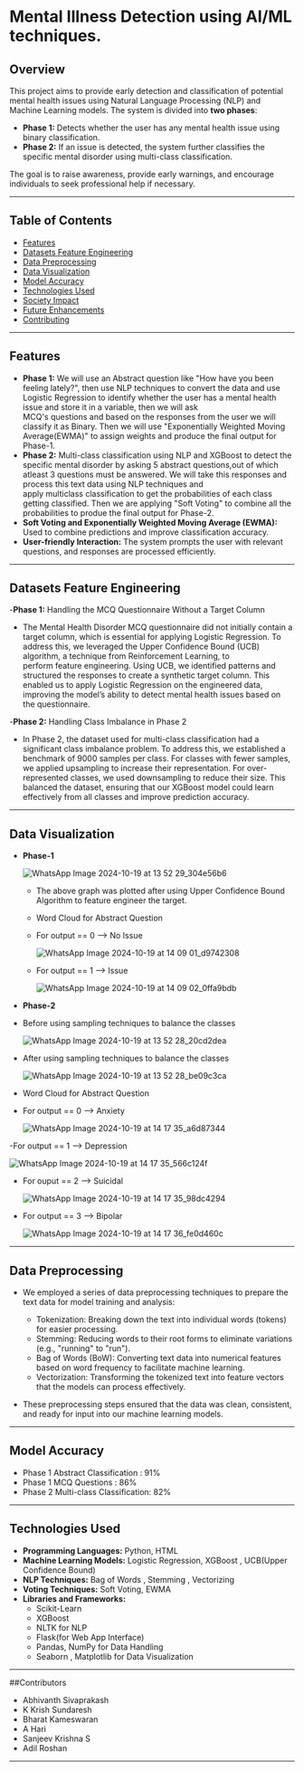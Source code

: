 # Mental Illness Detection using AI/ML techniques.

## Overview
This project aims to provide early detection and classification of potential mental health issues using Natural Language Processing (NLP) and Machine Learning models. The system is divided into **two phases**:
- **Phase 1:** Detects whether the user has any mental health issue using binary classification.
- **Phase 2:** If an issue is detected, the system further classifies the specific mental disorder using multi-class classification.

The goal is to raise awareness, provide early warnings, and encourage individuals to seek professional help if necessary.

---

## Table of Contents
- [Features](#features)
- [Datasets Feature Engineering](#datasets-feature-engineering)
- [Data Preprocessing](#data-preprocessing)
- [Data Visualization](#data-visualization)
- [Model Accuracy](#model-accuracy)
- [Technologies Used](#technologies-used)
- [Society Impact](#society-impact)
- [Future Enhancements](#future-enhancements)
- [Contributing](#contributing)

---


## Features
  - **Phase 1:** We will use an Abstract question like "How have you been feeling lately?", then use NLP techniques to convert the data and use Logistic Regression to identify whether the user has a mental health issue and store it in a variable, then we will ask     
    MCQ's questions and based on the responses from the user we will classify it as Binary. Then we will use "Exponentially Weighted Moving Average(EWMA)" to assign weights and produce the final output for Phase-1.
  - **Phase 2:** Multi-class classification using NLP and XGBoost to detect the specific mental disorder by asking 5 abstract questions,out of which atleast 3 questions must be answered. We will take this responses and process this text data using NLP techniques and   
    apply multiclass classification to get the probabilities of each class getting classified. Then we are applying "Soft Voting" to combine all the probabilities to produe the final output for Phase-2.
  - **Soft Voting and Exponentially Weighted Moving Average (EWMA):** Used to combine predictions and improve classification accuracy.
  - **User-friendly Interaction:** The system prompts the user with relevant questions, and responses are processed efficiently.
---
## Datasets Feature Engineering
-**Phase 1:** Handling the MCQ Questionnaire Without a Target Column
  - The Mental Health Disorder MCQ questionnaire did not initially contain a target column, which is essential for applying Logistic Regression. To address this, we leveraged the Upper Confidence Bound (UCB) algorithm, a technique from Reinforcement Learning, to   
    perform feature engineering. Using UCB, we identified patterns and structured the responses to create a synthetic target column. This enabled us to apply Logistic Regression on the engineered data, improving the model’s ability to detect mental health issues based
    on the questionnaire.
    
-**Phase 2:** Handling Class Imbalance in Phase 2
  - In Phase 2, the dataset used for multi-class classification had a significant class imbalance problem. To address this, we established a benchmark of 9000 samples per class. For classes with fewer samples, we applied upsampling to increase their representation. 
    For over-represented classes, we used downsampling to reduce their size. This balanced the dataset, ensuring that our XGBoost model could learn effectively from all classes and improve prediction accuracy.
---
## Data Visualization
- **Phase-1**
  
    ![WhatsApp Image 2024-10-19 at 13 52 29_304e56b6](https://github.com/user-attachments/assets/4886ae5f-f038-4a4b-8354-c9967e9406c8)
  
  - The above graph was plotted after using Upper Confidence Bound Algorithm to feature engineer the target.

  - Word Cloud for Abstract Question
 
  - For output == 0 --> No Issue
 
    ![WhatsApp Image 2024-10-19 at 14 09 01_d9742308](https://github.com/user-attachments/assets/8ffa35f2-ed17-4ffa-885b-2987a388bc1d)

  - For output == 1 --> Issue
 
    ![WhatsApp Image 2024-10-19 at 14 09 02_0ffa9bdb](https://github.com/user-attachments/assets/a4531274-7a5e-4cd2-b5c9-c9ead89423cd)

- **Phase-2**
  
- Before using sampling techniques to balance the classes

  ![WhatsApp Image 2024-10-19 at 13 52 28_20cd2dea](https://github.com/user-attachments/assets/d253ec37-9382-43a9-a052-b57fc7011a8d)
  
- After using sampling techniques to balance the classes
  
  ![WhatsApp Image 2024-10-19 at 13 52 28_be09c3ca](https://github.com/user-attachments/assets/f369270d-36db-4308-a1b0-1dcea9649da3)

- Word Cloud for Abstract Question

- For output == 0 --> Anxiety

  ![WhatsApp Image 2024-10-19 at 14 17 35_a6d87344](https://github.com/user-attachments/assets/1ecf9b8b-be87-433f-9cf4-60398edd515c)

-For output == 1 --> Depression

  ![WhatsApp Image 2024-10-19 at 14 17 35_566c124f](https://github.com/user-attachments/assets/9974d76c-287a-4e7e-a1dd-170c4a7916aa)

- For ouput == 2 --> Suicidal

  ![WhatsApp Image 2024-10-19 at 14 17 35_98dc4294](https://github.com/user-attachments/assets/91d1561c-de71-431d-a9bf-fe540dcc5ba6)

- For output == 3 --> Bipolar

   ![WhatsApp Image 2024-10-19 at 14 17 36_fe0d460c](https://github.com/user-attachments/assets/f1a78474-bcff-4a05-86b6-82ac011de493)

---
## Data Preprocessing
- We employed a series of data preprocessing techniques to prepare the text data for model training and analysis:

  - Tokenization: Breaking down the text into individual words (tokens) for easier processing.
  - Stemming: Reducing words to their root forms to eliminate variations (e.g., "running" to "run").
  - Bag of Words (BoW): Converting text data into numerical features based on word frequency to facilitate machine learning.
  - Vectorization: Transforming the tokenized text into feature vectors that the models can process effectively.
- These preprocessing steps ensured that the data was clean, consistent, and ready for input into our machine learning models.
---
## Model Accuracy
  - Phase 1 Abstract Classification   : 91%
  - Phase 1 MCQ Questions             : 86%
  - Phase 2 Multi-class Classification: 82%
---
## Technologies Used
  - **Programming Languages:** Python, HTML
  - **Machine Learning Models:** Logistic Regression, XGBoost , UCB(Upper Confidence Bound)
  - **NLP Techniques:** Bag of Words , Stemming , Vectorizing 
  - **Voting Techniques:** Soft Voting, EWMA  
  - **Libraries and Frameworks:**
    - Scikit-Learn
    - XGBoost
    - NLTK for NLP  
    - Flask(for Web App Interface) 
    - Pandas, NumPy for Data Handling
    - Seaborn , Matplotlib for Data Visualization

---
##Contributors
- Abhivanth Sivaprakash
- K Krish Sundaresh
- Bharat Kameswaran
- A Hari
- Sanjeev Krishna S
- Adil Roshan
---
